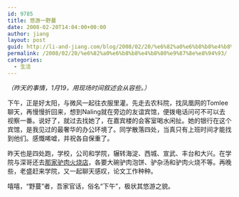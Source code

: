 ```yaml
---
id: 9785
title: 悠游一野蔓
date: 2008-02-20T14:04:00+00:00
author: jiang
layout: post
guid: http://li-and-jiang.com/blog/2008/02/20/%e6%82%a0%e6%b8%b8%e4%b8%80%e9%87%8e%e8%94%93/
permalink: /2008/02/20/%e6%82%a0%e6%b8%b8%e4%b8%80%e9%87%8e%e8%94%93/
categories:
  - 生活
---
```

_（昨天的事情，1月19，用现场时间叙述会从容些。）_ 

下午，正是好太阳，与微风一起往衣服里灌。先走去农科院，找凤凰网的Tomlee聊天，再慢慢折回来，想到Naling就在旁边的友谊宾馆，便拨电话问可不可以去视察一番。说好了，就过去找她了，在嘉宾楼的会客室喝水闲扯。她的银行在这个宾馆，是我见过的最奢华的办公环境了。同学散落四处，当真只有上班时间才能找到他们。感慨唏嘘，并祝各自保重了。 

昨天也是四处跑，学校，公司和学院，辗转海淀、西城、宣武、丰台和大兴。在学院与深哥还去<a href="http://panshanghu.spaces.live.com/blog/cns!48FF0CB3CA580A89!1150.entry" target="_blank">那家驴肉火烧店</a>，各要大碗驴肉泡饼、驴杂汤和驴肉火烧不等。再晚些，老盛赶来学院，又一起聊天感叹，论文工作种种。 

嘻嘻，“野蔓”者，吾家官话，俗名“下午”，极状其悠游之貌。